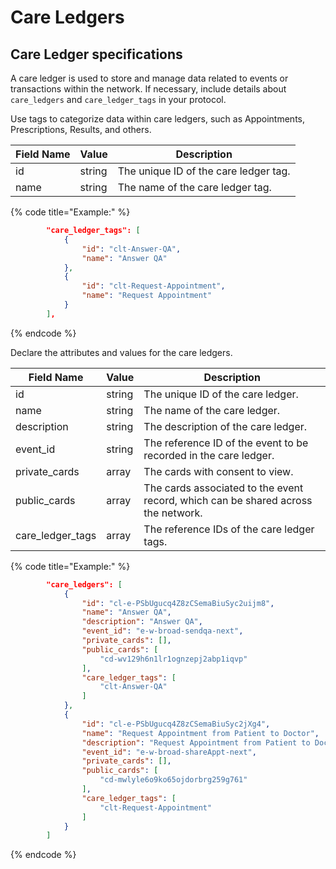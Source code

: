 # Care Ledgers

## Care Ledger specifications

A care ledger is used to store and manage data related to events or transactions within the network. If necessary, include details about `care_ledgers` and `care_ledger_tags` in your protocol.

Use tags to categorize data within care ledgers, such as Appointments, Prescriptions, Results, and others.

| Field Name | Value  | Description                           |
| ---------- | ------ | ------------------------------------- |
| id         | string | The unique ID of the care ledger tag. |
| name       | string | The name of the care ledger tag.      |

{% code title="Example:" %}
```json
        "care_ledger_tags": [            
            {
                "id": "clt-Answer-QA",
                "name": "Answer QA"
            },
            {
                "id": "clt-Request-Appointment",
                "name": "Request Appointment"
            }
        ],
```
{% endcode %}

Declare the attributes and values for the care ledgers.

| Field Name         | Value  | Description                                                                       |
| ------------------ | ------ | --------------------------------------------------------------------------------- |
| id                 | string | The unique ID of the care ledger.                                                 |
| name               | string | The name of the care ledger.                                                      |
| description        | string | The description of the care ledger.                                               |
| event\_id          | string | The reference ID of the event to be recorded in the care ledger.                  |
| private\_cards     | array  | The cards with consent to view.                                                   |
| public\_cards      | array  | The cards associated to the event record, which can be shared across the network. |
| care\_ledger\_tags | array  | The reference IDs of the care ledger tags.                                        |

{% code title="Example:" %}
```json
        "care_ledgers": [
            {
                "id": "cl-e-PSbUgucq4Z8zCSemaBiuSyc2uijm8",
                "name": "Answer QA",
                "description": "Answer QA",
                "event_id": "e-w-broad-sendqa-next",
                "private_cards": [],
                "public_cards": [
                    "cd-wv129h6n1lr1ognzepj2abp1iqvp"
                ],
                "care_ledger_tags": [
                    "clt-Answer-QA"
                ]
            },
            {
                "id": "cl-e-PSbUgucq4Z8zCSemaBiuSyc2jXg4",
                "name": "Request Appointment from Patient to Doctor",
                "description": "Request Appointment from Patient to Doctor",
                "event_id": "e-w-broad-shareAppt-next",
                "private_cards": [],
                "public_cards": [
                    "cd-mwlyle6o9ko65ojdorbrg259g761"
                ],
                "care_ledger_tags": [
                    "clt-Request-Appointment"
                ]
            }
        ]    
```
{% endcode %}
